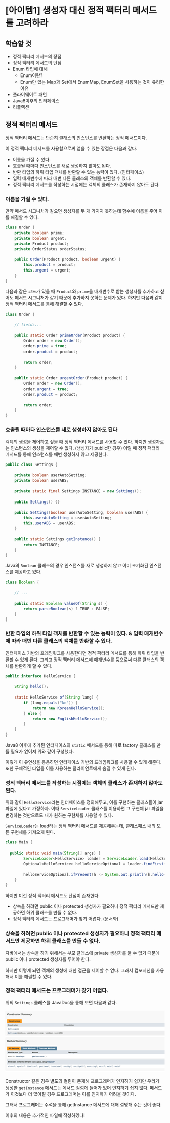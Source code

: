# [아이템1] 생성자 대신 정적 팩터리 메서드를 고려하라

## 학습할 것
- 정적 팩터리 메서드의 장점
- 정적 팩터리 메서드의 단점
- Enum 타입에 대해
  - Enum이란?
  - Enum만 있는 Map과 Set에서 EnumMap, EnumSet을 사용하는 것이 유리한 이유
- 플라이웨이트 패턴
- Java8이후의 인터페이스
- 리플렉션

## 정적 팩터리 메서드
정적 팩터리 메서드는 단순히 클래스의 인스턴스를 반환하는 정적 메서드이다.

이 정적 팩터리 메서드를 사용함으로써 얻을 수 있는 장점은 다음과 같다.
- 이름을 가질 수 있다.
- 호출될 때마다 인스턴스를 새로 생성하지 않아도 된다.
- 반환 타입의 하위 타입 객체를 반환할 수 있는 능력이 있다. (인터페이스)
- 입력 매개변수에 따라 매번 다른 클래스의 객체를 반환할 수 있다.
- 정적 팩터리 메서드를 작성하는 시점에는 객체의 클래스가 존재하지 않아도 된다.

### 이름을 가질 수 있다.
만약 메서드 시그니처가 같으면 생성자를 두 개 가지지 못하는데 함수에 이름을 주어 이를 해결할 수 있다.

```java
class Order {
    private boolean prime;
    private boolean urgent;
    private Product product;
    private OrderStatus orderStatus;
  
    public Order(Product product, boolean urgent) {
        this.product = product;
        this.urgent = urgent;
    }
}
```
다음과 같은 코드가 있을 때 `Product`와 `prime`을 매개변수로 받는 생성자를 추가하고 싶어도 메서드 시그니처가 같기 때문에 추가하지 못하는 문제가 있다.
하지만 다음과 같이 정적 팩터리 메서드를 통해 해결할 수 있다.

```java
class Order {
    
    // fields...
  
    public static Order primeOrder(Product product) {
        Order order = new Order();
        order.prime = true;
        order.product = product;
  
        return order;
    }

    public static Order urgentOrder(Product product) {
        Order order = new Order();
        order.urgent = true;
        order.product = product;

        return order;
    }
}
```

### 호출될 때마다 인스턴스를 새로 생성하지 않아도 된다
객체의 생성을 제어하고 싶을 때 정적 팩터리 메서드를 사용할 수 있다. 
하지만 생성자로는 인스턴스의 생성을 제어할 수 없다. (생성자가 public한 경우)
이럴 때 정적 팩터리 메서드를 통해 인스턴스를 매번 생성하지 않고 제공한다.

```java
public class Settings {
    
    private boolean userAutoSetting;
    private boolean userABS;

    private static final Settings INSTANCE = new Settings();
    
    public Settings() {}
    
    public Settings(boolean userAutoSetting, boolean userABS) {
        this.userAutoSetting = userAutoSetting;
        this.userABS = userABS;
    }
    
    public static Settings getInstance() {
        return INSTANCE;
    }
}
```

Java의 `Boolean` 클래스의 경우 인스턴스를 새로 생성하지 않고 이미 초기화된 인스턴스를 제공하고 있다.
```java
class Boolean {
    
    // ...
  
    public static Boolean valueOf(String s) {
        return parseBoolean(s) ? TRUE : FALSE;
    }
}
```

### 반환 타입의 하위 타입 객체를 반환할 수 있는 능력이 있다. & 입력 매개변수에 따라 매번 다른 클래스의 객체를 반환할 수 있다.
인터페이스 기반의 프레임워크를 사용한다면 정적 팩터리 메서드를 통해 하위 타입을 반환할 수 있게 된다.
그리고 정적 팩터리 메서드에 매개변수를 둠으로써 다른 클래스의 객체를 반환하게 할 수 있다.

```java
public interface HelloService {

    String hello();

    static HelloService of(String lang) {
        if (lang.equals("ko")) {
            return new KoreanHelloService();
        } else {
            return new EnglishHelloService();
        }
    }
}
```

Java8 이후에 추가된 인터페이스의 `static` 메서드를 통해 따로 factory 클래스를 만들 필요가 없어져 위와 같이 구성했다.

이렇게 이 유연성을 응용하면 인터페이스 기반의 프레임워크를 사용할 수 있게 해준다. 
또한 구체적인 타입을 이를 사용하는 클라이언트에게 숨길 수 있게 된다.

### 정적 팩터리 메서드를 작성하는 시점에는 객체의 클래스가 존재하지 않아도 된다.
위와 같이 `HelloService`라는 인터페이스를 정의해두고, 이를 구현하는 클래스들이 jar 파일에 있다고 가정하자.
이때 `ServiceLoader` 클래스를 이용하면 그 구현체 jar 파일을 변경하는 것만으로도 내가 원하는 구현체를 사용할 수 있다.

`ServiceLoader`는 load라는 정적 팩터리 메서드를 제공해주는데, 클래스패스 내의 모든 구현체를 가져오게 된다.

```java
class Main {

  public static void main(String[] args) {
        ServiceLoader<HelloService> loader = ServiceLoader.load(HelloService.class);
        Optional<HelloService> helloServiceOptional = loader.findFirst();
        
        helloServiceOptional.ifPresent(h -> System.out.println(h.hello()));
    }
}
```
  
하지만 이런 정적 팩터리 메서드도 단점이 존재한다.
- 상속을 하려면 public 이나 protected 생성자가 필요하니 정적 팩터리 메서드만 제공하면 하위 클래스를 만들 수 없다.
- 정적 팩터리 메서드는 프로그래머가 찾기 어렵다. (문서화)

### 상속을 하려면 public 이나 protected 생성자가 필요하니 정적 팩터리 메서드만 제공하면 하위 클래스를 만들 수 없다.
자바에서는 상속을 하기 위해서는 부모 클래스에 private 생성자를 둘 수 없기 때문에 public 이나 protected 생성자를 두어야 한다.

하지만 이렇게 되면 객체의 생성에 대한 접근을 제어할 수 없다. 그래서 컴포지션을 사용해서 이를 해결할 수 있다.

### 정적 팩터리 메서드는 프로그래머가 찾기 어렵다.
위의 `Settings` 클래스를 JavaDoc을 통해 보면 다음과 같다.

![img.png](img.png)

Constructor 같은 경우 별도의 컬럼이 존재해 프로그래머가 인지하기 쉽지만 우리가 생성한 `getInstance` 메서드는 메서드 컬럼에 들어가 있어 인지하기 쉽지 않다.
메서드가 이것보다 더 많아질 경우 프로그래머는 이를 인지하기 어려울 것이다.

그래서 프로그래머는 주석을 통해 getInstance 메서드에 대해 설명해 주는 것이 좋다.

이후의 내용은 추가적인 파일에 작성하겠다!